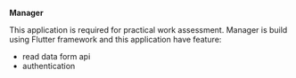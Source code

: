 **Manager**

This application is required for practical work assessment. Manager is build using Flutter framework and this application have feature:
- read data form api
- authentication